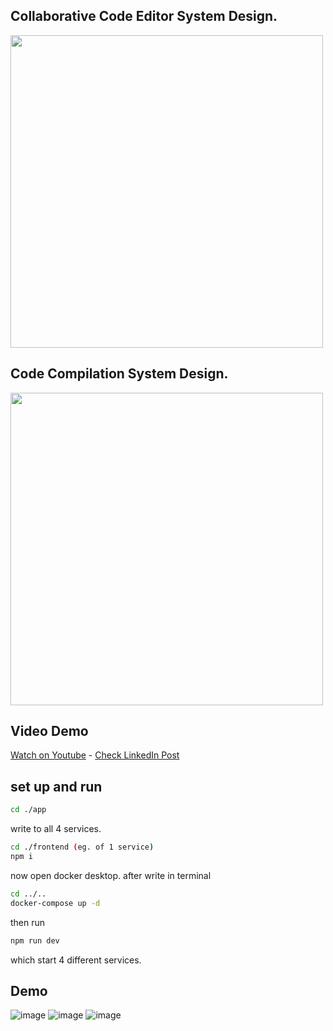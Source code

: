## Collaborative Code Editor System Design.
<img src="https://github-production-user-asset-6210df.s3.amazonaws.com/114094586/381923509-5d086fe1-b026-4bc7-bb62-a962f1c55dd8.png?X-Amz-Algorithm=AWS4-HMAC-SHA256&X-Amz-Credential=AKIAVCODYLSA53PQK4ZA%2F20241031%2Fus-east-1%2Fs3%2Faws4_request&X-Amz-Date=20241031T110213Z&X-Amz-Expires=300&X-Amz-Signature=f73fccd377be1f68e9c0db248ed44bb46cbb7d7d0de67997e37c9cb70db8428b&X-Amz-SignedHeaders=host" width="500">

## Code Compilation System Design.
<img src="https://github-production-user-asset-6210df.s3.amazonaws.com/114094586/381923136-c8283795-c7ed-4704-aa49-1e75c678ee62.png?X-Amz-Algorithm=AWS4-HMAC-SHA256&X-Amz-Credential=AKIAVCODYLSA53PQK4ZA%2F20241031%2Fus-east-1%2Fs3%2Faws4_request&X-Amz-Date=20241031T110056Z&X-Amz-Expires=300&X-Amz-Signature=1ac67ad7afef93faddc26def785aac9ff2ed895512f8f88c0cbc99eb4ed5f474&X-Amz-SignedHeaders=host" width="500">

## Video Demo 
[Watch on Youtube](https://youtu.be/afwZ4l_ZRMQ?si=WwQgzC0g1YT7C6Xk) - 
[Check LinkedIn Post](https://www.linkedin.com/feed/update/urn:li:activity:7263061074076205056)


## set up and run
```bash
cd ./app
```
write to all 4 services. 
```bash
cd ./frontend (eg. of 1 service)
npm i 
```
now open docker desktop.
after write in terminal

```bash
cd ../..
docker-compose up -d
```

then run 
```bash 
npm run dev
```

which start 4 different services.

## Demo 
![image](https://github.com/user-attachments/assets/30966c66-9984-4721-98cd-0b45709a1481)
![image](https://github.com/user-attachments/assets/78a842e2-0c12-4423-bbf9-fbacb41997fd)
![image](https://github.com/user-attachments/assets/ae41bc9f-fb0b-4044-9ea2-c809df57987b)




